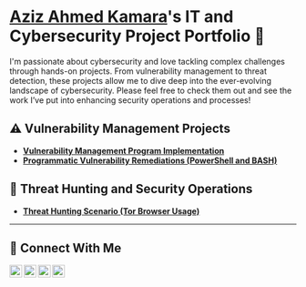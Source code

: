 # <a href="https://www.linkedin.com/in/aziz-kamara/">Aziz Ahmed Kamara</a>'s IT and Cybersecurity Project Portfolio 🔐

I'm passionate about cybersecurity and love tackling complex challenges through hands-on projects. From vulnerability management to threat detection, these projects allow me to dive deep into the ever-evolving landscape of cybersecurity. Please feel free to check them out and see the work I’ve put into enhancing security operations and processes!


## ⚠️ Vulnerability Management Projects

- **[Vulnerability Management Program Implementation](https://github.com/azizkamara/Vulnerability-Management/tree/main)**
- **[Programmatic Vulnerability Remediations (PowerShell and BASH)](https://github.com/azizkamara/programmatic-vulnerability-remediations)**

## 🚨 Threat Hunting and Security Operations

- **[Threat Hunting Scenario (Tor Browser Usage)](https://github.com/azizkamara/threat-hunting-scenario-tor)**

<hr/>

## 🤳 Connect With Me

[<img align="left" alt="cyberpra| YouTube" width="22px" src="https://cdn.jsdelivr.net/npm/simple-icons@v3/icons/youtube.svg" />][youtube]
[<img align="left" alt="@Azizahmed1300| Twitter" width="22px" src="https://cdn.jsdelivr.net/npm/simple-icons@v3/icons/twitter.svg" />][twitter]
[<img align="left" alt="aziz_kamara| LinkedIn" width="22px" src="https://cdn.jsdelivr.net/npm/simple-icons@v3/icons/linkedin.svg" />][linkedin]
[<img align="left" alt="zizi_pro| Instagram" width="22px" src="https://cdn.jsdelivr.net/npm/simple-icons@v3/icons/instagram.svg" />][instagram]

[twitter]: https://twitter.com/@Azizahmed1300
[youtube]: https://www.youtube.com/c/cyberpra
[instagram]: https://www.instagram.com/zizi_pro13
[linkedin]: https://linkedin.com/in/aziz-kamara

<!--
<img width="35" alt="image" src="https://github.com/user-attachments/assets/2f41c7cd-5ea8-4475-b451-a37161b6c3fb"> 
<img width="35" alt="image" src="https://github.com/user-attachments/assets/77649969-9910-4994-8b96-74a116cfb2a8">
-->
